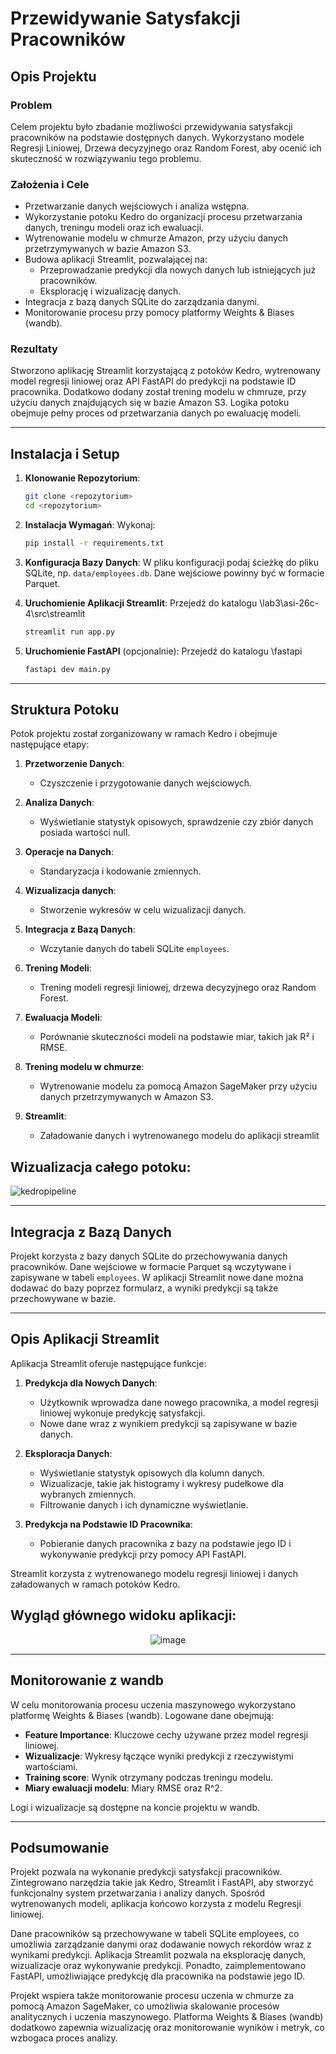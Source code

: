 # Przewidywanie Satysfakcji Pracowników

## Opis Projektu

### Problem
Celem projektu było zbadanie możliwości przewidywania satysfakcji pracowników na podstawie dostępnych danych. Wykorzystano modele Regresji Liniowej, Drzewa decyzyjnego oraz Random Forest, aby ocenić ich skuteczność w rozwiązywaniu tego problemu.

### Założenia i Cele
- Przetwarzanie danych wejściowych i analiza wstępna.
- Wykorzystanie potoku Kedro do organizacji procesu przetwarzania danych, treningu modeli oraz ich ewaluacji.
- Wytrenowanie modelu w chmurze Amazon, przy użyciu danych przetrzymywanych w bazie Amazon S3.
- Budowa aplikacji Streamlit, pozwalającej na:
  - Przeprowadzanie predykcji dla nowych danych lub istniejących już pracowników.
  - Eksplorację i wizualizację danych.
- Integracja z bazą danych SQLite do zarządzania danymi.
- Monitorowanie procesu przy pomocy platformy Weights & Biases (wandb).

### Rezultaty
Stworzono aplikację Streamlit korzystającą z potoków Kedro, wytrenowany model regresji liniowej oraz API FastAPI do predykcji na podstawie ID pracownika. Dodatkowo dodany został trening modelu w chmruze, przy użyciu danych znajdujących się w bazie Amazon S3. Logika potoku obejmuje pełny proces od przetwarzania danych po ewaluację modeli.

---

## Instalacja i Setup

1. **Klonowanie Repozytorium**:
   ```bash
   git clone <repozytorium>
   cd <repozytorium>
   ```

2. **Instalacja Wymagań**:
   Wykonaj:
   ```bash
   pip install -r requirements.txt
   ```

3. **Konfiguracja Bazy Danych**:
   W pliku konfiguracji podaj ścieżkę do pliku SQLite, np. `data/employees.db`. Dane wejściowe powinny być w formacie Parquet.

4. **Uruchomienie Aplikacji Streamlit**:
   Przejedź do katalogu \lab3\asi-26c-4\src\streamlit
   ```bash
   streamlit run app.py
   ```

5. **Uruchomienie FastAPI** (opcjonalnie):
   Przejedź do katalogu \fastapi
   ```bash
   fastapi dev main.py
   ```

---

## Struktura Potoku
Potok projektu został zorganizowany w ramach Kedro i obejmuje następujące etapy:

1. **Przetworzenie Danych**:
   - Czyszczenie i przygotowanie danych wejściowych.

2. **Analiza Danych**:
   - Wyświetlanie statystyk opisowych, sprawdzenie czy zbiór danych posiada wartości null.

3. **Operacje na Danych**:
   - Standaryzacja i kodowanie zmiennych.

4. **Wizualizacja danych**:
   - Stworzenie wykresów w celu wizualizacji danych.

5. **Integracja z Bazą Danych**:
   - Wczytanie danych do tabeli SQLite `employees`.

6. **Trening Modeli**:
   - Trening modeli regresji liniowej, drzewa decyzyjnego oraz Random Forest.

7. **Ewaluacja Modeli**:
   - Porównanie skuteczności modeli na podstawie miar, takich jak R² i RMSE.

8. **Trening modelu w chmurze**:
   - Wytrenowanie modelu za pomocą Amazon SageMaker przy użyciu danych przetrzymywanych w Amazon S3.

9. **Streamlit**:
   - Załadowanie danych i wytrenowanego modelu do aplikacji streamlit

## Wizualizacja całego potoku:
![kedropipeline](https://github.com/user-attachments/assets/d699a6e7-68b5-4149-ad44-6e694d8397bb)


---

## Integracja z Bazą Danych

Projekt korzysta z bazy danych SQLite do przechowywania danych pracowników. Dane wejściowe w formacie Parquet są wczytywane i zapisywane w tabeli `employees`. W aplikacji Streamlit nowe dane można dodawać do bazy poprzez formularz, a wyniki predykcji są także przechowywane w bazie.

---

## Opis Aplikacji Streamlit
Aplikacja Streamlit oferuje następujące funkcje:

1. **Predykcja dla Nowych Danych**:
   - Użytkownik wprowadza dane nowego pracownika, a model regresji liniowej wykonuje predykcję satysfakcji.
   - Nowe dane wraz z wynikiem predykcji są zapisywane w bazie danych.

2. **Eksploracja Danych**:
   - Wyświetlanie statystyk opisowych dla kolumn danych.
   - Wizualizacje, takie jak histogramy i wykresy pudełkowe dla wybranych zmiennych.
   - Filtrowanie danych i ich dynamiczne wyświetlanie.

3. **Predykcja na Podstawie ID Pracownika**:
   - Pobieranie danych pracownika z bazy na podstawie jego ID i wykonywanie predykcji przy pomocy API FastAPI.

Streamlit korzysta z wytrenowanego modelu regresji liniowej i danych załadowanych w ramach potoków Kedro.

## Wygląd głównego widoku aplikacji: 

<div align="center">
  <img src="https://github.com/user-attachments/assets/27bdc7f7-1ed2-4f53-9441-b4620e78274a" alt="image" />
</div>

---

## Monitorowanie z wandb
W celu monitorowania procesu uczenia maszynowego wykorzystano platformę Weights & Biases (wandb). Logowane dane obejmują:

- **Feature Importance**: Kluczowe cechy używane przez model regresji liniowej.
- **Wizualizacje**: Wykresy łączące wyniki predykcji z rzeczywistymi wartościami.
- **Training score**: Wynik otrzymany podczas treningu modelu.
- **Miary ewaluacji modelu**: Miary RMSE oraz R^2.

Logi i wizualizacje są dostępne na koncie projektu w wandb.

---

## Podsumowanie
Projekt pozwala na wykonanie predykcji satysfakcji pracowników. Zintegrowano narzędzia takie jak Kedro, Streamlit i FastAPI, aby stworzyć funkcjonalny system przetwarzania i analizy danych. Spośród wytrenowanych modeli, aplikacja końcowo korzysta z modelu Regresji liniowej.

Dane pracowników są przechowywane w tabeli SQLite employees, co umożliwia zarządzanie danymi oraz dodawanie nowych rekordów wraz z wynikami predykcji. Aplikacja Streamlit pozwala na eksplorację danych, wizualizacje oraz wykonywanie predykcji. Ponadto, zaimplementowano FastAPI, umożliwiające predykcję dla pracownika na podstawie jego ID.

Projekt wspiera także monitorowanie procesu uczenia w chmurze za pomocą Amazon SageMaker, co umożliwia skalowanie procesów analitycznych i uczenia maszynowego. Platforma Weights & Biases (wandb) dodatkowo zapewnia wizualizację oraz monitorowanie wyników i metryk, co wzbogaca proces analizy.

